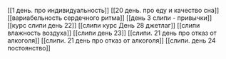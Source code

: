 [[1 день.  про индивидуальность]]
[[20 день. про еду и качество сна]]
[[вариабельность сердечного ритма]]
[[день 3 слипи - привычки]]
[[курс слипи день 22]]
[[слипи  курс  День 28 джетлаг]]
[[слипи влажность воздуха]]
[[слипи день 23]]
[[слипи. 21 день про отказ от алкоголя]]
[[слипи. 21 день про отказ от алкоголя]]
[[слипи. день 24 постоянство]]